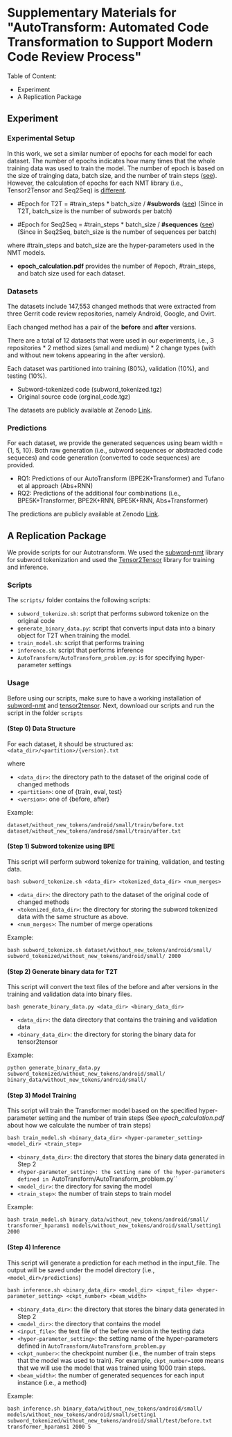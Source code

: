 
# Supplementary Materials for "AutoTransform: Automated Code Transformation to Support Modern Code Review Process"

Table of Content:

- Experiment
- A Replication Package

## Experiment

### Experimental Setup

In this work, we set a similar number of epochs for each model for each dataset. The number of epochs indicates how many times that the whole training data was used to train the model. The number of epoch is based on the size of trainging data, batch size, and the number of train steps ([see](https://deeplizard.com/learn/video/U4WB9p6ODjM)). However, the calculation of epochs for each NMT library (i.e., Tensor2Tensor and Seq2Seq) is [different](https://github.com/tensorflow/tensor2tensor/issues/415).

- #Epoch for T2T = #train_steps * batch_size / **#subwords** ([see](https://arxiv.org/abs/1804.00247)) (Since in T2T, batch_size is the number of subwords per batch)

- #Epoch for Seq2Seq = #train_steps * batch_size / **#sequences** ([see](https://machinelearningmastery.com/difference-between-a-batch-and-an-epoch/)) (Since in Seq2Seq, batch_size is the number of sequences per batch)


where #train_steps and batch_size are the hyper-parameters used in the NMT models.

-  **epoch_calculation.pdf** provides the number of #epoch, #train_steps, and batch size used for each dataset.

  
### Datasets

The datasets include 147,553 changed methods that were extracted from three Gerrit code review repositories, namely Android, Google, and Ovirt.

Each changed method has a pair of the **before** and **after** versions.

There are a total of 12 datasets that were used in our experiments, i.e., 3 repositories * 2 method sizes (small and medium) * 2 change types (with and without new tokens appearing in the after version).

Each dataset was partitioned into training (80%), validation (10%), and testing (10%). 
- Subword-tokenized code (subword_tokenized.tgz)
- Original source code (orginal_code.tgz)

The datasets are publicly available at Zenodo [Link](https://zenodo.org/record/6068004).


### Predictions

For each dataset, we provide the generated sequences using beam width = {1, 5, 10}. Both raw generation (i.e., subword sequences or abstracted code sequeces) and code generation (converted to code sequences) are provided. 

- RQ1: Predictions of our AutoTransform (BPE2K+Transformer) and Tufano et al approach (Abs+RNN)
- RQ2: Predictions of the additional four combinations (i.e., BPE5K+Transformer, BPE2K+RNN, BPE5K+RNN, Abs+Transformer)

The predictions are publicly available at Zenodo [Link](https://zenodo.org/record/6068004).

## A Replication Package

We provide scripts for our Autotransform. We used the [subword-nmt](https://github.com/rsennrich/subword-nmt) library for subword tokenization and used the [Tensor2Tensor](https://github.com/tensorflow/tensor2tensor) library for training and inference.

  
### Scripts

The ``scripts/`` folder contains the following scripts:

 - ``subword_tokenize.sh``: script that performs subword tokenize on the original code
 - ``generate_binary_data.py``: script that converts input data into a binary object for T2T when training the model.
 - ``train_model.sh``: script that performs training
 - ``inference.sh``: script that performs inference
 - ``AutoTransform/AutoTransform_problem.py``: is for specifying hyper-parameter settings  

### Usage

Before using our scripts, make sure to have a working installation of [subword-nmt](https://github.com/rsennrich/subword-nmt) and [tensor2tensor](https://github.com/tensorflow/tensor2tensor). Next, download our scripts and run the script in the folder ``scripts``

#### (Step 0) Data Structure
For each dataset, it should be structured as: ``<data_dir>/<partition>/{version}.txt``

where

 - ``<data_dir>``: the directory path to the dataset of the original code of changed methods
 - ``<partition>``: one of {train, eval, test}
 - ``<version>``: one of {before, after}
 
 Example:
 
 ```
 dataset/without_new_tokens/android/small/train/before.txt
 dataset/without_new_tokens/android/small/train/after.txt
 ```

#### (Step 1) Subword tokenize using BPE
This script will perform subword tokenize for training, validation, and testing data.

```
bash subword_tokenize.sh <data_dir> <tokenized_data_dir> <num_merges>
```

- ``<data_dir>``: the directory path to the dataset of the original code of changed methods
- ``<tokenized_data_dir>``: the directory for storing the subword tokenized data with the same structure as above.
- ``<num_merges>``: The number of merge operations

Example:

```
bash subword_tokenize.sh dataset/without_new_tokens/android/small/ subword_tokenized/without_new_tokens/android/small/ 2000
```

#### (Step 2) Generate binary data for T2T
This script will convert the text files of the before and after versions in the training and validation data into binary files.

```
bash generate_binary_data.py <data_dir> <binary_data_dir>
```

- ``<data_dir>``: the data directory that contains the training and validation data
- ``<binary_data_dir>``: the directory for storing the binary data for tensor2tensor

Example:

```		
python generate_binary_data.py subword_tokenized/without_new_tokens/android/small/ binary_data/without_new_tokens/android/small/
```

#### (Step 3) Model Training
This script will train the Transformer model based on the specified hyper-parameter setting and the number of train steps (See *epoch_calculation.pdf* about how we calculate the number of train steps)

```
bash train_model.sh <binary_data_dir> <hyper-parameter_setting> <model_dir> <train_step>
```

- ``<binary_data_dir>``: the directory that stores the binary data generated in Step 2
- ``<hyper-parameter_setting>: the setting name of the hyper-parameters defined in ``AutoTransform/AutoTransform_problem.py``
- ``<model_dir>``: the directory for saving the model
- ``<train_step>``: the number of train steps to train model

Example:

```
bash train_model.sh binary_data/without_new_tokens/android/small/ transformer_hparams1 models/without_new_tokens/android/small/setting1 2000
```

#### (Step 4) Inference
This script will generate a prediction for each method in the input_file. The output will be saved under the model directory (i.e., ``<model_dir>/predictions``)

```
bash inference.sh <binary_data_dir> <model_dir> <input_file> <hyper-parameter_setting> <ckpt_number> <beam_width>
```

- ``<binary_data_dir>``: the directory that stores the binary data generated in Step 2
- ``<model_dir>``: the directory that contains the model
- ``<input_file>``: the text file of the before version in the testing data
- ``<hyper-parameter_setting>``: the setting name of the hyper-parameters defined in ``AutoTransform/AutoTransform_problem.py``
- ``<ckpt_number>``: the checkpoint number (i.e., the number of train steps that the model was used to train). For example, ``ckpt_number=1000`` means that  we will use the model that was trained using 1000 train steps.
- ``<beam_width>``: the number of generated sequences for each input instance (i.e., a method)

Example:

```
bash inference.sh binary_data/without_new_tokens/android/small/ models/without_new_tokens/android/small/setting1 subword_tokenized/without_new_tokens/android/small/test/before.txt transformer_hparams1 2000 5
```

